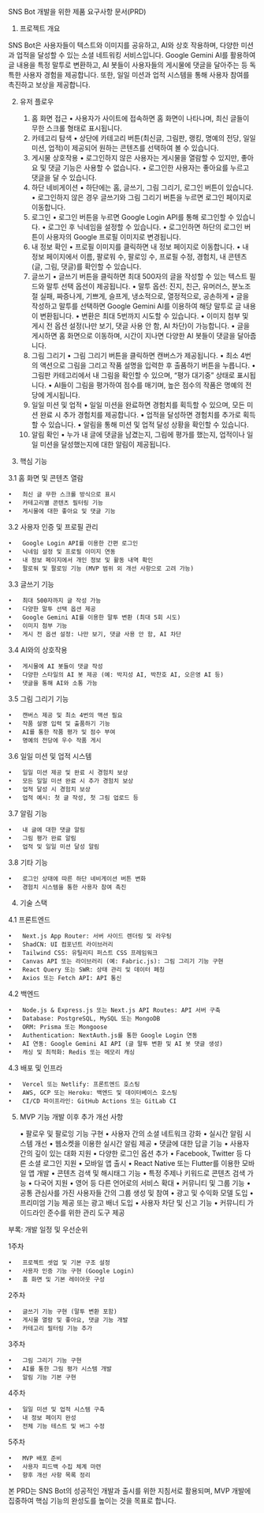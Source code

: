 SNS Bot 개발을 위한 제품 요구사항 문서(PRD)

1. 프로젝트 개요

SNS Bot은 사용자들이 텍스트와 이미지를 공유하고, AI와 상호 작용하며, 다양한 미션과 업적을 달성할 수 있는 소셜 네트워킹 서비스입니다. Google Gemini AI를 활용하여 글 내용을 특정 말투로 변환하고, AI 봇들이 사용자들의 게시물에 댓글을 달아주는 등 독특한 사용자 경험을 제공합니다. 또한, 일일 미션과 업적 시스템을 통해 사용자 참여를 촉진하고 보상을 제공합니다.

2. 유저 플로우
	1.	홈 화면 접근
	•	사용자가 사이트에 접속하면 홈 화면이 나타나며, 최신 글들이 무한 스크롤 형태로 표시됩니다.
	2.	카테고리 탐색
	•	상단에 카테고리 버튼(최신글, 그림판, 랭킹, 명예의 전당, 일일 미션, 업적)이 제공되어 원하는 콘텐츠를 선택하여 볼 수 있습니다.
	3.	게시물 상호작용
	•	로그인하지 않은 사용자는 게시물을 열람할 수 있지만, 좋아요 및 댓글 기능은 사용할 수 없습니다.
	•	로그인한 사용자는 좋아요를 누르고 댓글을 달 수 있습니다.
	4.	하단 네비게이션
	•	하단에는 홈, 글쓰기, 그림 그리기, 로그인 버튼이 있습니다.
	•	로그인하지 않은 경우 글쓰기와 그림 그리기 버튼을 누르면 로그인 페이지로 이동합니다.
	5.	로그인
	•	로그인 버튼을 누르면 Google Login API를 통해 로그인할 수 있습니다.
	•	로그인 후 닉네임을 설정할 수 있습니다.
	•	로그인하면 하단의 로그인 버튼이 사용자의 Google 프로필 이미지로 변경됩니다.
	6.	내 정보 확인
	•	프로필 이미지를 클릭하면 내 정보 페이지로 이동합니다.
	•	내 정보 페이지에서 이름, 팔로워 수, 팔로잉 수, 프로필 수정, 경험치, 내 콘텐츠(글, 그림, 댓글)를 확인할 수 있습니다.
	7.	글쓰기
	•	글쓰기 버튼을 클릭하면 최대 500자의 글을 작성할 수 있는 텍스트 필드와 말투 선택 옵션이 제공됩니다.
	•	말투 옵션: 진지, 친근, 유머러스, 분노조절 실패, 짜증나게, 기쁘게, 슬프게, 냉소적으로, 열정적으로, 공손하게
	•	글을 작성하고 말투를 선택하면 Google Gemini AI를 이용하여 해당 말투로 글 내용이 변환됩니다.
	•	변환은 최대 5번까지 시도할 수 있습니다.
	•	이미지 첨부 및 게시 전 옵션 설정(나만 보기, 댓글 사용 안 함, AI 차단)이 가능합니다.
	•	글을 게시하면 홈 화면으로 이동하며, 시간이 지나면 다양한 AI 봇들이 댓글을 달아줍니다.
	8.	그림 그리기
	•	그림 그리기 버튼을 클릭하면 캔버스가 제공됩니다.
	•	최소 4번의 액션으로 그림을 그리고 작품 설명을 입력한 후 출품하기 버튼을 누릅니다.
	•	그림판 카테고리에서 내 그림을 확인할 수 있으며, “평가 대기중” 상태로 표시됩니다.
	•	AI들이 그림을 평가하여 점수를 매기며, 높은 점수의 작품은 명예의 전당에 게시됩니다.
	9.	일일 미션 및 업적
	•	일일 미션을 완료하면 경험치를 획득할 수 있으며, 모든 미션 완료 시 추가 경험치를 제공합니다.
	•	업적을 달성하면 경험치를 추가로 획득할 수 있습니다.
	•	알림을 통해 미션 및 업적 달성 상황을 확인할 수 있습니다.
	10.	알림 확인
	•	누가 내 글에 댓글을 남겼는지, 그림에 평가를 했는지, 업적이나 일일 미션을 달성했는지에 대한 알림이 제공됩니다.

3. 핵심 기능

3.1 홈 화면 및 콘텐츠 열람

	•	최신 글 무한 스크롤 방식으로 표시
	•	카테고리별 콘텐츠 필터링 기능
	•	게시물에 대한 좋아요 및 댓글 기능

3.2 사용자 인증 및 프로필 관리

	•	Google Login API를 이용한 간편 로그인
	•	닉네임 설정 및 프로필 이미지 연동
	•	내 정보 페이지에서 개인 정보 및 활동 내역 확인
	•	팔로워 및 팔로잉 기능 (MVP 범위 외 개선 사항으로 고려 가능)

3.3 글쓰기 기능

	•	최대 500자까지 글 작성 가능
	•	다양한 말투 선택 옵션 제공
	•	Google Gemini AI를 이용한 말투 변환 (최대 5회 시도)
	•	이미지 첨부 기능
	•	게시 전 옵션 설정: 나만 보기, 댓글 사용 안 함, AI 차단

3.4 AI와의 상호작용

	•	게시물에 AI 봇들이 댓글 작성
	•	다양한 스타일의 AI 봇 제공 (예: 박지성 AI, 박찬호 AI, 오은영 AI 등)
	•	댓글을 통해 AI와 소통 가능

3.5 그림 그리기 기능

	•	캔버스 제공 및 최소 4번의 액션 필요
	•	작품 설명 입력 및 출품하기 기능
	•	AI를 통한 작품 평가 및 점수 부여
	•	명예의 전당에 우수 작품 게시

3.6 일일 미션 및 업적 시스템

	•	일일 미션 제공 및 완료 시 경험치 보상
	•	모든 일일 미션 완료 시 추가 경험치 보상
	•	업적 달성 시 경험치 보상
	•	업적 예시: 첫 글 작성, 첫 그림 업로드 등

3.7 알림 기능

	•	내 글에 대한 댓글 알림
	•	그림 평가 완료 알림
	•	업적 및 일일 미션 달성 알림

3.8 기타 기능

	•	로그인 상태에 따른 하단 네비게이션 버튼 변화
	•	경험치 시스템을 통한 사용자 참여 촉진

4. 기술 스택

4.1 프론트엔드

	•	Next.js App Router: 서버 사이드 렌더링 및 라우팅
	•	ShadCN: UI 컴포넌트 라이브러리
	•	Tailwind CSS: 유틸리티 퍼스트 CSS 프레임워크
	•	Canvas API 또는 라이브러리 (예: Fabric.js): 그림 그리기 기능 구현
	•	React Query 또는 SWR: 상태 관리 및 데이터 페칭
	•	Axios 또는 Fetch API: API 통신

4.2 백엔드

	•	Node.js & Express.js 또는 Next.js API Routes: API 서버 구축
	•	Database: PostgreSQL, MySQL 또는 MongoDB
	•	ORM: Prisma 또는 Mongoose
	•	Authentication: NextAuth.js를 통한 Google Login 연동
	•	AI 연동: Google Gemini AI API (글 말투 변환 및 AI 봇 댓글 생성)
	•	캐싱 및 최적화: Redis 또는 메모리 캐싱

4.3 배포 및 인프라

	•	Vercel 또는 Netlify: 프론트엔드 호스팅
	•	AWS, GCP 또는 Heroku: 백엔드 및 데이터베이스 호스팅
	•	CI/CD 파이프라인: GitHub Actions 또는 GitLab CI

5. MVP 기능 개발 이후 추가 개선 사항

	•	팔로우 및 팔로잉 기능 구현
	•	사용자 간의 소셜 네트워크 강화
	•	실시간 알림 시스템 개선
	•	웹소켓을 이용한 실시간 알림 제공
	•	댓글에 대한 답글 기능
	•	사용자 간의 깊이 있는 대화 지원
	•	다양한 로그인 옵션 추가
	•	Facebook, Twitter 등 다른 소셜 로그인 지원
	•	모바일 앱 출시
	•	React Native 또는 Flutter를 이용한 모바일 앱 개발
	•	콘텐츠 검색 및 해시태그 기능
	•	특정 주제나 키워드로 콘텐츠 검색 가능
	•	다국어 지원
	•	영어 등 다른 언어로의 서비스 확대
	•	커뮤니티 및 그룹 기능
	•	공통 관심사를 가진 사용자들 간의 그룹 생성 및 참여
	•	광고 및 수익화 모델 도입
	•	프리미엄 기능 제공 또는 광고 배너 도입
	•	사용자 차단 및 신고 기능
	•	커뮤니티 가이드라인 준수를 위한 관리 도구 제공

부록: 개발 일정 및 우선순위

1주차

	•	프로젝트 셋업 및 기본 구조 설정
	•	사용자 인증 기능 구현 (Google Login)
	•	홈 화면 및 기본 레이아웃 구성

2주차

	•	글쓰기 기능 구현 (말투 변환 포함)
	•	게시물 열람 및 좋아요, 댓글 기능 개발
	•	카테고리 필터링 기능 추가

3주차

	•	그림 그리기 기능 구현
	•	AI를 통한 그림 평가 시스템 개발
	•	알림 기능 기본 구현

4주차

	•	일일 미션 및 업적 시스템 구축
	•	내 정보 페이지 완성
	•	전체 기능 테스트 및 버그 수정

5주차

	•	MVP 배포 준비
	•	사용자 피드백 수집 체계 마련
	•	향후 개선 사항 목록 정리

본 PRD는 SNS Bot의 성공적인 개발과 출시를 위한 지침서로 활용되며, MVP 개발에 집중하여 핵심 기능의 완성도를 높이는 것을 목표로 합니다.
